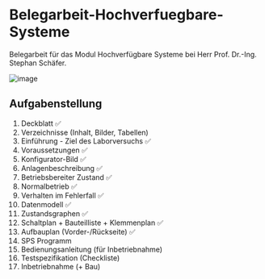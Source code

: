 # Belegarbeit-Hochverfuegbare-Systeme

Belegarbeit für das Modul Hochverfügbare Systeme bei Herr Prof. Dr.-Ing. Stephan Schäfer.

![image](https://user-images.githubusercontent.com/17433117/184536147-dcdf2da4-7cca-400c-8f49-5435cd166994.png)

## Aufgabenstellung

1. Deckblatt :white_check_mark:
2. Verzeichnisse (Inhalt, Bilder, Tabellen)
3. Einführung - Ziel des Laborversuchs :white_check_mark:
4. Voraussetzungen :white_check_mark:
5. Konfigurator-Bild :white_check_mark:
6. Anlagenbeschreibung :white_check_mark:
7. Betriebsbereiter Zustand :white_check_mark:
8. Normalbetrieb :white_check_mark:
9. Verhalten im Fehlerfall :white_check_mark:
10. Datenmodell :white_check_mark:
11. Zustandsgraphen :white_check_mark:
12. Schaltplan + Bauteilliste + Klemmenplan :white_check_mark:
13. Aufbauplan (Vorder-/Rückseite) :white_check_mark:
14. SPS Programm
15. Bedienungsanleitung (für Inbetriebnahme)
16. Testspezifikation (Checkliste)
17. Inbetriebnahme (+ Bau)
